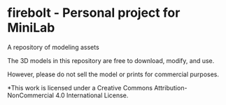 # firebolt - Personal project for MiniLab
A repository of modeling assets


The 3D models in this repository are free to download, modify, and use.

However, please do not sell the model or prints for commercial purposes.


*This work is licensed under a Creative Commons Attribution-NonCommercial 4.0 International License.
